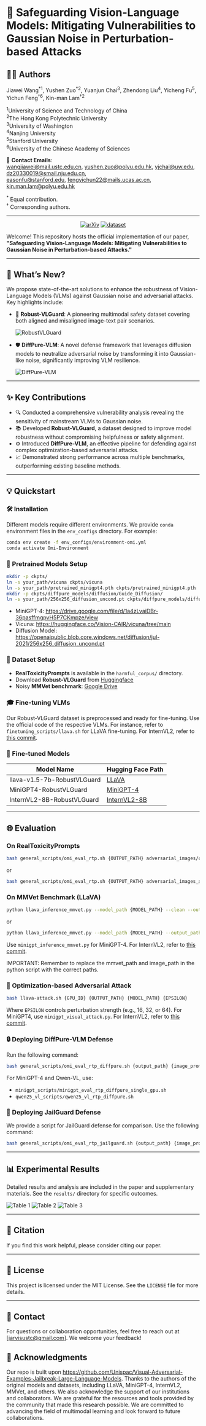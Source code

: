 # 🚀 Safeguarding Vision-Language Models: Mitigating Vulnerabilities to Gaussian Noise in Perturbation-based Attacks

## 👨‍💻 Authors


Jiawei Wang<sup>\*</sup><sup>1</sup>, Yushen Zuo<sup>\*</sup><sup>2</sup>, Yuanjun Chai<sup>3</sup>, Zhendong Liu<sup>4</sup>, Yicheng Fu<sup>5</sup>,  Yichun Feng<sup>†</sup><sup>6</sup>, Kin-man Lam<sup>†</sup><sup>2</sup>  

<sup>1</sup>University of Science and Technology of China  
<sup>2</sup>The Hong Kong Polytechnic University  
<sup>3</sup>University of Washington  
<sup>4</sup>Nanjing University  
<sup>5</sup>Stanford University  
<sup>6</sup>University of the Chinese Academy of Sciences  

📧 **Contact Emails**:  
wangjiawei@mail.ustc.edu.cn, yushen.zuo@polyu.edu.hk, yjchai@uw.edu, dz20330019@smail.nju.edu.cn,  
easonfu@stanford.edu, fengyichun22@mails.ucas.ac.cn, kin.man.lam@polyu.edu.hk  

<sup>\*</sup> Equal contribution.  
<sup>†</sup> Corresponding authors.

---

<div align="center">

[![arXiv](https://img.shields.io/badge/arXiv-xx-b31b1b.svg)](https://arxiv.org/abs/)
[![dataset](https://img.shields.io/badge/%F0%9F%A4%97%20_Dataset-RobustVLGuard-ffc107?color=ffc107&logoColor=white)](https://huggingface.co/datasets/Jarvis1111/RobustVLGuard)

</div>

Welcome! This repository hosts the official implementation of our paper, **"Safeguarding Vision-Language Models: Mitigating Vulnerabilities to Gaussian Noise in Perturbation-based Attacks."**

---

## 🌟 What’s New?

We propose state-of-the-art solutions to enhance the robustness of Vision-Language Models (VLMs) against Gaussian noise and adversarial attacks. Key highlights include:

- 🎯 **Robust-VLGuard**: A pioneering multimodal safety dataset covering both aligned and misaligned image-text pair scenarios.

  ![RobustVLGuard](assets/Robust-VLGuard.png)

- 🛡️ **DiffPure-VLM**: A novel defense framework that leverages diffusion models to neutralize adversarial noise by transforming it into Gaussian-like noise, significantly improving VLM resilience.

  ![DiffPure-VLM](assets/DiffPure-VLM.png)

---

## ✨ Key Contributions

- 🔍 Conducted a comprehensive vulnerability analysis revealing the sensitivity of mainstream VLMs to Gaussian noise.
- 📚 Developed **Robust-VLGuard**, a dataset designed to improve model robustness without compromising helpfulness or safety alignment.
- ⚙️ Introduced **DiffPure-VLM**, an effective pipeline for defending against complex optimization-based adversarial attacks.
- 📈 Demonstrated strong performance across multiple benchmarks, outperforming existing baseline methods.

---

## 💡 Quickstart

### 🛠️ Installation

Different models require different environments. We provide `conda` environment files in the `env_configs` directory. For example:

```bash
conda env create -f env_configs/environment-omi.yml
conda activate Omi-Environment
```

### 📁 Pretrained Models Setup

```bash
mkdir -p ckpts/
ln -s your_path/vicuna ckpts/vicuna
ln -s your_path/pretrained_minigpt4.pth ckpts/pretrained_minigpt4.pth
mkdir -p ckpts/diffpure_models/diffusion/Guide_Diffusion/
ln -s your_path/256x256_diffusion_uncond.pt ckpts/diffpure_models/diffusion/Guide_Diffusion/256x256_diffusion_uncond.pt
```

- MiniGPT-4: https://drive.google.com/file/d/1a4zLvaiDBr-36pasffmgpvH5P7CKmpze/view
- Vicuna: https://huggingface.co/Vision-CAIR/vicuna/tree/main
- Diffusion Model: https://openaipublic.blob.core.windows.net/diffusion/jul-2021/256x256_diffusion_uncond.pt

### 📅 Dataset Setup

- **RealToxicityPrompts** is available in the `harmful_corpus/` directory.
- Download **Robust-VLGuard** from [Huggingface](https://huggingface.co/datasets/Jarvis1111/RobustVLGuard)
- Noisy **MMVet benchmark**: [Google Drive](https://drive.google.com/file/d/1mmkDKH0BlgpJwJkxFklXp7EtSa1BE6XB/view?usp=sharing)

### 🎓 Fine-tuning VLMs

Our Robust-VLGuard dataset is preprocessed and ready for fine-tuning. Use the official code of the respective VLMs. For instance, refer to `finetuning_scripts/llava.sh` for LLaVA fine-tuning. For InternVL2, refer to [this commit](https://github.com/JarvisUSTC/DiffPure-VLM-InternVL/commit/4fb28c58a23da4a3f7646f2eb51f913cfc4346a9).

### 📂 Fine-tuned Models

| Model Name                 | Hugging Face Path |
|---------------------------|--------------------|
| llava-v1.5-7b-RobustVLGuard | [LLaVA](https://huggingface.co/Jarvis1111/llava-v1.5-7b-RobustVLGuard) |
| MiniGPT4-RobustVLGuard     | [MiniGPT-4](https://huggingface.co/Jarvis1111/MiniGPT4-RobustVLGuard) |
| InternVL2-8B-RobustVLGuard | [InternVL2-8B](https://huggingface.co/Jarvis1111/InternVL2-8B-RobustVLGuard) |

---

## 🌐 Evaluation

### On RealToxicityPrompts

```bash
bash general_scripts/omi_eval_rtp.sh {OUTPUT_PATH} adversarial_images/clean.jpeg {MODEL_PATH}
```

or

```bash
bash general_scripts/omi_eval_rtp.sh {OUTPUT_PATH} adversarial_images_add_noise_G30/clean.jpeg {MODEL_PATH}
```

### On MMVet Benchmark (LLaVA)

```bash
python llava_inference_mmvet.py --model_path {MODEL_PATH} --clean --output_path {OUTPUT_PATH}
```

or

```bash
python llava_inference_mmvet.py --model_path {MODEL_PATH} --output_path {OUTPUT_PATH}
```

Use `minigpt_inference_mmvet.py` for MiniGPT-4. For InternVL2, refer to [this commit](https://github.com/JarvisUSTC/DiffPure-VLM-InternVL/commit/4fb28c58a23da4a3f7646f2eb51f913cfc4346a9).

IMPORTANT: Remember to replace the mmvet_path and image_path in the python script with the correct paths.

### 🔧 Optimization-based Adversarial Attack

```bash
bash llava-attack.sh {GPU_ID} {OUTPUT_PATH} {MODEL_PATH} {EPSILON}
```

Where `EPSILON` controls perturbation strength (e.g., 16, 32, or 64). For MiniGPT4, use `minigpt_visual_attack.py`. For InternVL2, refer to [this commit](https://github.com/JarvisUSTC/DiffPure-VLM-InternVL/commit/4fb28c58a23da4a3f7646f2eb51f913cfc4346a9).

### 🔒 Deploying DiffPure-VLM Defense

Run the following command:

```bash
bash general_scripts/omi_eval_rtp_diffpure.sh {output_path} {image_prompt_path} {model_path} {def_num_denoising_steps}
```

For MiniGPT-4 and Qwen-VL, use:

- `minigpt_scripts/minigpt_eval_rtp_diffpure_single_gpu.sh`
- `qwen25_vl_scripts/qwen25_vl_rtp_diffpure.sh`

### 🧪 Deploying JailGuard Defense

We provide a script for JailGuard defense for comparison. Use the following command:

```bash
bash general_scripts/omi_eval_rtp_jailguard.sh {output_path} {image_prompt_path} {model_path}
```

---

## 📊 Experimental Results

Detailed results and analysis are included in the paper and supplementary materials. See the `results/` directory for specific outcomes.

![Table 1](assets/Table2.png)
![Table 2](assets/Table4.png)
![Table 3](assets/Table5.png)

---

## 📜 Citation

If you find this work helpful, please consider citing our paper.

---

## 📃 License

This project is licensed under the MIT License. See the `LICENSE` file for more details.

---

## 📢 Contact

For questions or collaboration opportunities, feel free to reach out at [jarvisustc@gmail.com]. We welcome your feedback!

## 📝 Acknowledgments

Our repo is built upon https://github.com/Unispac/Visual-Adversarial-Examples-Jailbreak-Large-Language-Models. Thanks to the authors of the original models and datasets, including LLaVA, MiniGPT-4, InternVL2, MMVet, and others. 
We also acknowledge the support of our institutions and collaborators.
We are grateful for the resources and tools provided by the community that made this research possible.
We are committed to advancing the field of multimodal learning and look forward to future collaborations.